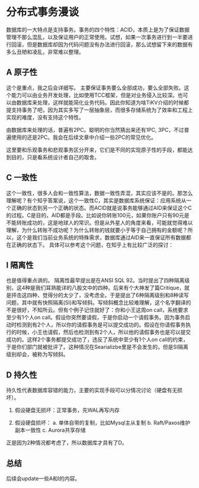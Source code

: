# 分布式事务漫谈

数据库的一大特点是支持事务。事务的四个特性：ACID，本质上是为了保证数据管理不那么混乱，以及保证用户的正常使用。试想，如果一次事务进行到一半要进行回滚，但是数据库却因为代码问题没有办法进行回滚，那么试想留下来的数据有多么丑陋和凌乱，非常难以整理。

## A 原子性
这个是重点，我之后会详细写。
主要保证事务要么全部成功，要么全部失败。这个能力可以由业务开发处理，比如使用TCC框架，但是对业务侵入比较深。也可以由数据库来处理，这样就能简化业务代码。因此你知道为啥TiKV介绍的时候都提支持事务了吧，因为其实多写了一层抽象层，而很多存储系统为了效率和工程上实现的难度，没有支持这个特性。

由数据库来处理的话，普遍有2PC。聪明的你当然猜出来还有1PC, 3PC，不过普遍使用的还是2PC。我会在后续文章中介绍一些2PC的常见优化。

这里要和乐观事务和悲观事务区分开来，它们是不同的实现原子性的手段，都能达到目的，只是看系统设计者自己的取舍。

## C 一致性
这个一致性，很多人会和一致性算法，数据一致性弄混，其实应该不是的。那怎么理解呢？有个知乎答案说，这个一致性C，其实是数据库系统保证：应用系统从一个正确的状态到另一个正确的状态。而ACID就是说事务能够通过AID来保证这个C的过程。C是目的，AID都是手段。比如说你转账100元，如果你账户只有90元是不能转账成功的，这是地球人的常识。但是从外星人的角度来看，可能就觉得难以理解，为什么转账不成功呢？为什么转账的钱就要小于等于自己拥有的金额呢？所以，这个是我们当前业务系统的特殊需求，数据库通过AID来一直保证所有数据都在正确的状态下。
具体可以参考这个问题，在知乎上有比较广泛的探讨：


## I 隔离性
也是值得重点讲的。
隔离性最早提出是在ANSI SQL 92。当时提出了四种隔离级别，这4种是我们耳熟能详的八股文中的四种。后来有个大神发了篇Critique，就是抨击这四种，觉得分的太少了，没考虑全。于是提出了6种隔离级别和8种读写问题，其中就有快照隔离(SI)和写倾斜。写倾斜概念比较难理解，这个名字翻译的不是很好，不知所云。但有个例子记住就好了：你和小王这周on call，系统要求至少有1个人on call。假设你突然要请假，于是你启动一个请假事务。因为事务启动时检测到有2个人，所以你的请假事务是可以提交成功的。假设在你请假事务执行的时候，小王也请假，然后也检测到有2个人，所以他的请假事务也是可以提交成功的。这样2个事务都提交成功了，违反了系统中至少有1个人on call的约束，于是你们部门就被批评了。这种情况在Searializbe里是不会发生的，但是SI隔离级别却会，被称为写倾斜。

## D 持久性
持久性代表数据库容错的能力，主要的实现手段可以分情况讨论（硬盘有无损坏）。
1. 假设硬盘无损坏：正常事务，先WAL再写内存

2. 假设硬盘损坏：
a. 单体自带的复制，比如Mysql主从复制
b. Raft/Paxos维护副本一致性
c. Aurora共享存储

正是因为2种情况都考虑了，所以数据库才具有了D。

## 总结
后续会update一些A和I的内容。